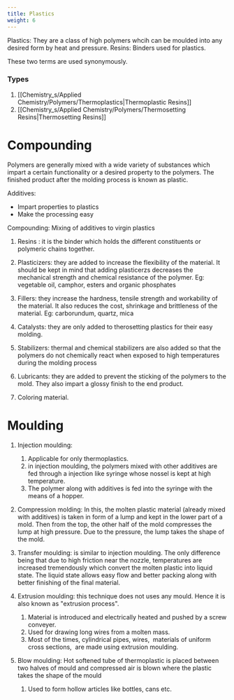 ```yaml
---
title: Plastics
weight: 6
---
```

Plastics: They are a class of high polymers whcih can be moulded into any desired form by heat and pressure.
Resins: Binders used for plastics.

These two terms are used synonymously.

### Types
1. [[Chemistry_s/Applied Chemistry/Polymers/Thermoplastics|Thermoplastic Resins]]
2. [[Chemistry_s/Applied Chemistry/Polymers/Thermosetting Resins|Thermosetting Resins]]

# Compounding
Polymers are generally mixed with a wide variety of substances which impart a certain functionality or a desired property to the polymers. The finished product after the molding process is known as plastic.

Additives:
* Impart properties to plastics
* Make the processing easy

Compounding: Mixing of additives to virgin plastics

1.  Resins : it is the binder which holds the different constituents or polymeric chains together. 
    
2.  Plasticizers: they are added to increase the flexibility of the material. It should be kept in mind that adding plasticerzs decreases the mechanical strength and chemical resistance of the polymer. Eg: vegetable oil, camphor, esters and organic phosphates 
    
3.  Fillers: they increase the hardness, tensile strength and workability of the material. It also reduces the cost, shrinkage and brittleness of the material. Eg: carborundum, quartz, mica 
    
4.  Catalysts: they are only added to therosetting plastics for their easy molding. 
    
5.  Stabilizers: thermal and chemical stabilizers are also added so that the polymers do not chemically react when exposed to high temperatures during the molding process 
    
6.  Lubricants: they are added to prevent the sticking of the polymers to the mold. They also impart a glossy finish to the end product. 
    
7.  Coloring material.

# Moulding

1.  Injection moulding: 
	1. Applicable for only thermoplastics.
	2. in injection moulding, the polymers mixed with other additives are fed through a injection like syringe whose nossel is kept at high temperature. 
	3. The polymer along with additives is fed into the syringe with the means of a hopper. 
    
2.  Compression molding: In this, the molten plastic material (already mixed with additives) is taken in form of a lump and kept in the lower part of a mold. Then from the top, the other half of the mold compresses the lump at high pressure. Due to the pressure, the lump takes the shape of the mold.  
    
3.  Transfer moulding: is similar to injection moulding. The only difference being that due to high friction near the nozzle, temperatures are increased tremendously which convert the molten plastic into liquid state. The liquid state allows easy flow and better packing along with better finishing of the final material.  
    
4.  Extrusion moulding: this technique does not uses any mould. Hence it is also known as "extrusion process". 
	1. Material is introduced and electrically heated and pushed by a screw conveyer.
	2. Used for drawing long wires from a molten mass. 
	3. Most of the times, cylindrical pipes, wires,  materials of uniform cross sections,  are made using extrusion moulding.
6. Blow moulding: Hot softened tube of thermoplastic is placed between two halves of mould and compressed air is blown where the plastic takes the shape of the mould
	1. Used to form hollow articles like bottles, cans etc.
